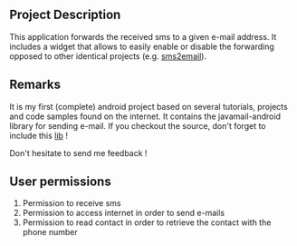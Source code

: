 ## Project Description ##
This application forwards the received sms to a given e-mail address. It includes a widget that allows to easily enable or disable the forwarding opposed to other identical projects (e.g. [sms2email](http://code.google.com/p/sms2email/)).


## Remarks ##
It is my first (complete) android project based on several tutorials, projects and code samples found on the internet. It contains the javamail-android library for sending e-mail. If you checkout the source, don't forget to include this [lib](http://code.google.com/p/javamail-android/) !

Don't hesitate to send me feedback !


## User permissions ##
  1. Permission to receive sms
  1. Permission to access internet in order to send e-mails
  1. Permission to read contact in order to retrieve the contact with the phone number